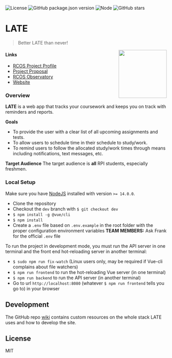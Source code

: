 ![License](https://img.shields.io/github/license/Apexal/late.svg)
![GitHub package.json version](https://img.shields.io/github/package-json/v/Apexal/late.svg)
![Node](https://img.shields.io/badge/node-%3E%3D%2011.0.0-brightgreen.svg)
![GitHub stars](https://img.shields.io/github/stars/Apexal/late.svg)



# LATE


> Better LATE than never!

  <img align="right" src="./src/assets/img/sisman.svg" width="150">


#### Links

- [RCOS Project Profile](https://rcos.io/projects/apexal/late/profile)
- [Project Proposal](https://docs.google.com/document/d/19D9do_i9MQvUSwz2oh7kbKlGVwLrpwxIYsgLeVjuQfU/view)
- [RCOS Observatory](https://rcos.io/)
- [Website](https://late.vercel.app/)

### Overview

**LATE** is a web app that tracks your coursework and keeps you on track with reminders and reports.

**Goals**

- To provide the user with a clear list of all upcoming assignments and tests.
- To allow users to schedule time in their schedule to study/work.
- To remind users to follow the allocated study/work times through means including notifications, text messages, etc.

**Target Audience**
The target audience is **all** RPI students, especially freshmen.

### Local Setup

Make sure you have [NodeJS](https://nodejs.org/en/download/) installed with version `>= 14.0.0`.

- Clone the repository
- Checkout the `dev` branch with `$ git checkout dev`
- `$ npm install -g @vue/cli`
- `$ npm install`
- Create a `.env` file based on `.env.example` in the root folder with the proper configuration environment variables **TEAM MEMBERS:** Ask Frank for the official `.env` file

To run the project in development mode, you must run the API server in one terminal and the front end hot-reloading server in another terminal:

- `$ sudo npm run fix-watch` (Linux users only, may be required if Vue-cli complains about file watchers)
- `$ npm run frontend` to run the hot-reloading Vue server (in one terminal)
- `$ npm run backend` to run the API server (in another terminal)
- Go to url `http://localhost:8080` (whatever `$ npm run frontend` tells you go to) in your browser

## Development
The GitHub repo [wiki](https://github.com/Apexal/late/wiki) contains custom resources on the whole stack LATE uses and how to develop the site.

## License
MIT
